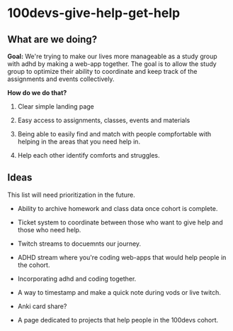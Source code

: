 # 100devs-give-help-get-help

## What are we doing?

**Goal:** We're trying to make our lives more manageable as a study group with adhd by making a web-app together. The goal is to allow the study group to optimize their ability to coordinate and keep track of the assignments and events collectively.

**How do we do that?**

1. Clear simple landing page

2. Easy access to assignments, classes, events and materials

3. Being able to easily find and match with people compfortable with helping in the areas that you need help in.

4. Help each other identify comforts and struggles.

## Ideas

This list will need prioritization in the future.

* Ability to archive homework and class data once cohort is complete.

* Ticket system to coordinate between those who want to give help and those who need help.

* Twitch streams to docuemnts our journey. 

* ADHD stream where you're coding web-apps that would help people in the cohort.

* Incorporating adhd and coding together.

* A way to timestamp and make a quick note during vods or live twitch.

* Anki card share?

* A page dedicated to projects that help people in the 100devs cohort.
